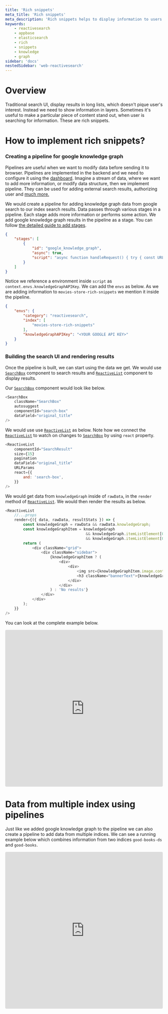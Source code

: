 ```yaml
---
title: 'Rich snippets'
meta_title: 'Rich snippets'
meta_description: 'Rich snippets helps to display information to users on multiple levels'
keywords:
    - reactivesearch
    - appbase
    - elasticsearch
    - rich 
    - snippets
    - knowledge
    - graph
sidebar: 'docs'
nestedSidebar: 'web-reactivesearch'
---
```


# Overview
Traditional search UI, display results in long lists, which doesn't pique user's interest. Instead we need to show information in layers. Sometimes it's useful to make a particular piece of content stand out, when user is searching for information. These are rich snippets. 

# How to implement rich snippets?

### Creating a pipeline for google knowledge graph

Pipelines are useful when we want to modify data before sending it to browser. Pipelines are implemented in the backend and we need to configure it using the [dashboard](https://dashboard.appbase.io/). Imagine a stream of data, where we want to add more information, or modify data structure, then we implement pipeline. They can be used for adding external search results, authorizing user and [much more.](https://docs.appbase.io/docs/pipelines/how-to/)

We would create a pipeline for adding knowledge graph data from google search to our index search results. Data passes through various stages in a pipeline. Each stage adds more information or performs some action. We add google knowledge graph results in the pipeline as a stage. You can follow [the detailed guide to add stages](https://docs.appbase.io/docs/pipelines/how-to/add-external-search-results).

```json
{
    "stages": [
        {
            "id": "google_knowledge_graph",
            "async": true,
            "script": "async function handleRequest() { try { const URL = `https://kgsearch.googleapis.com/v1/entities:search?query=${context.envs.query}&key=${context.envs.knowledgeGraphAPIKey}&limit=1&indent=True`; const responseBody = await fetch(URL); const response = JSON.parse(responseBody); return { knowledge_graph: response }} catch(e) {} return context; }"
        }
    ]
}
```

Notice we reference a environment inside `script` as `context.envs.knowledgeGraphAPIKey`. We can add the `envs` as below. As we are adding information to `movies-store-rich-snippets` we mention it inside the pipeline.
```json
{
    "envs": {
        "category": "reactivesearch",
        "index": [
            "movies-store-rich-snippets"
        ],
        "knowledgeGraphAPIKey": "<YOUR GOOGLE API KEY>"
    }
}
```

### Building the search UI and rendering results

Once the pipeline is built, we can start using the data we get. We would use [`SearchBox`](/docs/reactivesearch/v3/search/searchbox) component to search results and [`ReactiveList`](/docs/reactivesearch/v3/result/reactivelist) component to display results. 

Our [`SearchBox`](/docs/reactivesearch/v3/search/searchbox) component would look like below.
```js
<SearchBox 
    className="SearchBox" 
    autosuggest 
    componentId="search-box" 
    dataField="original_title" 
/>
```

We would use use [`ReactiveList`](/docs/reactivesearch/v3/result/reactivelist) as below. Note how we connect the [`ReactiveList`](/docs/reactivesearch/v3/result/reactivelist) to watch on changes to [`SearchBox`](/docs/reactivesearch/v3/search/searchbox) by using `react` property.
```js
<ReactiveList
    componentId="SearchResult"
    size={15}
    pagination
    dataField="original_title"
    URLParams
    react={{
        and: 'search-box',
    }}
/>
```

We would get data from `knowledgeGraph` inside of `rawData`, in the `render` method of [`ReactiveList`](/docs/reactivesearch/v3/result/reactivelist). We would then render the results as below.
```js
<ReactiveList
    //...props
    render={({ data, rawData, resultStats }) => {
        const knowledgeGraph = rawData && rawData.knowledgeGraph;
        const knowledgeGraphItem = knowledgeGraph 
                                    && knowledgeGraph.itemListElement[0] 
                                    && knowledgeGraph.itemListElement[0].result;
        return (
            <div className="grid">
                <div className="sidebar">
                    {knowledgeGraphItem ? (
                        <div>
                            <div>
                                <img src={knowledgeGraphItem.image.contentUrl} className="bannerImg" alt="movie poster" />
                                <h3 className="bannerText">{knowledgeGraphItem.name}</h3>
                            </div>
                        </div>
                    ) : 'No results'}
                </div>
            </div>
        );
    }}
/>
```

You can look at the complete example below.

<iframe src="https://codesandbox.io/embed/nice-bhaskara-c8fid5?fontsize=14&hidenavigation=1&theme=dark"
     style="width:100%; height:500px; border:0; border-radius: 4px; overflow:hidden;"
     title="nice-bhaskara-c8fid5"
     allow="accelerometer; ambient-light-sensor; camera; encrypted-media; geolocation; gyroscope; hid; microphone; midi; payment; usb; vr; xr-spatial-tracking"
     sandbox="allow-forms allow-modals allow-popups allow-presentation allow-same-origin allow-scripts"
   ></iframe>

# Data from multiple index using pipelines

Just like we added google knowledge graph to the pipeline we can also create a pipeline to add data from multiple indices. We can see a running example below which combines information from two indices `good-books-ds` and `good-books`.

<iframe src="https://codesandbox.io/embed/github/SavvyShah/reactivesearch/tree/docs-multi-index/packages/web/examples/MultiIndexSearch?fontsize=14&hidenavigation=1&theme=dark"
     style="width:100%; height:500px; border:0; border-radius: 4px; overflow:hidden;"
     title="multi-index-search"
     allow="accelerometer; ambient-light-sensor; camera; encrypted-media; geolocation; gyroscope; hid; microphone; midi; payment; usb; vr; xr-spatial-tracking"
     sandbox="allow-forms allow-modals allow-popups allow-presentation allow-same-origin allow-scripts"
   ></iframe>
